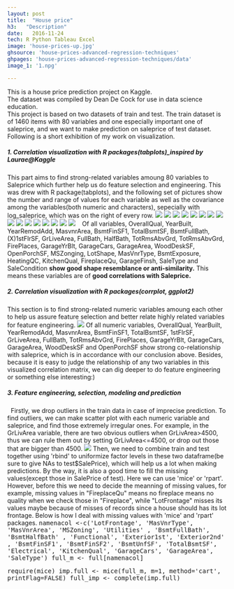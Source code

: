 ```yaml
---
layout: post
title:  "House price"
h3:   "Description"
date:   2016-11-24
tech: R Python Tableau Excel
image: 'house-prices-up.jpg'
ghsource: 'house-prices-advanced-regression-techniques'
ghpages: 'house-prices-advanced-regression-techniques/data'
image_1: '1.npg'

---
```

This is a house price prediction project on Kaggle.  
The dataset was compiled by Dean De Cock for use in data science education.  
This project is based on two datasets of train and test. The train dataset is of 1460 items with 80 variables and one especially important one of saleprice, and we want to make prediction on saleprice of test dataset.  
Following is a short exhibition of my work on visualization.  
<h5>1. Correlation visualization with R packages(tabplots)_inspired by Laurae@Kaggle</h5>  
This part aims to find strong-related variables amoung 80 variables to Saleprice which further help us do feature selection and engineering.  This was drew with R package(tabplots), and the following set of pictures show the number and range of values for each variable as well as the covariance among the variables(both numeric and characters), sepecially with log_saleprice, which was on the right of every row.
    <img src="\images\1.png">
    <img src="\images\2.png">
    <img src="\images\3.png">
    <img src="\images\4.png">
    <img src="\images\5.png">
    <img src="\images\6.png">
    <img src="\images\7.png">
    <img src="\images\8.png">
    <img src="\images\9.png">
    <img src="\images\10.png">
    <img src="\images\11.png">
    <img src="\images\12.png">
    <img src="\images\13.png">
    <img src="\images\14.png">
    <img src="\images\15.png">
    <img src="\images\16.png">
    Of all variables, OverallQual, YearBuilt, YearRemodAdd, MasvnrArea, BsmtFinSF1, TotalBsmtSF, BsmtFullBath, (X)1stFlrSF, GrLiveArea, FullBath, HalfBath, TotRmsAbvGrd, TotRmsAbvGrd, FirePlaces, GarageYrBlt, GarageCars, GarageArea, WoodDeskSF, OpenPorchSF, MSZonging, LotShape, MasVnrType, BsmtExposure, HeatingQC, KitchenQual, FireplaceQu, GarageFinsh, SaleType and SaleCondition <b>show good shape resemblance or anti-similarity.</b>  
    This means these variables are of <b>good correlations with Saleprice.</b>  
<h5>2. Correlation visualization with R packages(corrplot, ggplot2)</h5> 
This section is to find strong-related numeric variables amoung each other to help us assure feature selection and better relate highly related variables for feature engineering.  
<img src="\images\cor-10-1.png">
Of all numeric variables, OverallQual, YearBuilt, YearRemodAdd, MasvnrArea, BsmtFinSF1, TotalBsmtSF, 1stFlrSF, GrLiveArea, FullBath, TotRmsAbvGrd, FirePlaces, GarageYrBlt, GarageCars, GarageArea, WoodDeskSF and OpenPorchSF show strong co-relationship with saleprice, which is in accordance with our conclusion above.   
Besides, because it is easy to judge the relationship of any two variables in this visualized correlation matrix, we can dig deeper to do feature engineering or something else interesting:)  
<h5>3. Feature engineering, selection, modeling and prediction </h5>   
Firstly, we drop outliers in the train data in case of imprecise prediction. To find outliers, we can make scatter plot with each numeric variable and saleprice, and find those extremely irregular ones. For example, in the GrLivArea variable, there are two obvious outliers when GrLivArea>4500, thus we can rule them out by setting GrLivArea<=4500, or drop out those that are bigger than 4500.   
<img src="\images\GrLivArea_outliers.png">
Then, we need to combine train and test together using 'rbind' to uniformize factor levels in these two dataframe(be sure to give NAs to test$SalePrice), which will help us a lot when making predictions. By the way, it is also a good time to fill the missing values(except those in SalePrice of test). Here we can use 'mice' or 'rpart'. However, before this we need to decide the meanning of missing values, for example, missing values in "FireplaceQu" means no fireplace means no quality when we check those in "Fireplace", while "LotFrontage" misses its values maybe because of misses of records since a house should has its lot frontage. Below is how I deal with missing values with 'mice' and 'rpart' packages.  
<tt>
namenacol <-c('LotFrontage', 'MasVnrType', 'MasVnrArea', 'MSZoning', 'Utilities' , 'BsmtFullBath', 'BsmtHalfBath'   , 'Functional', 'Exterior1st', 'Exterior2nd' , 'BsmtFinSF1', 'BsmtFinSF2', 'BsmtUnfSF', 'TotalBsmtSF', 'Electrical', 'KitchenQual', 'GarageCars', 'GarageArea', 'SaleType') 
full_m <- full[namenacol]

require(mice)
imp.full <- mice(full_m, m=1, method='cart', printFlag=FALSE)
full_imp <- complete(imp.full)
</tt>
